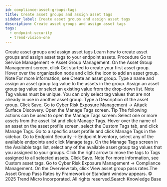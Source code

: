 ```yaml
---
id: compliance-asset-groups-tags
title: Create asset groups and assign asset tags
sidebar_label: Create asset groups and assign asset tags
description: Create asset groups and assign asset tags
tags:
  - endpoint-security
  - trend-vision-one
---
```


 Create asset groups and assign asset tags Learn how to create asset groups and assign asset tags to your endpoint assets. Procedure Go to Service Management → Asset Group Management. On the Asset Group Management screen, click Get started to create your first asset group. Hover over the organization node and click the icon to add an asset group. Note For more information, see Create an asset group. Type a name and assign an asset group tag value to the assets in the group. Assign an asset group tag value or select an existing value from the drop-down list. Note Tag values must be unique. You can only select tag values that are not already in use in another asset group. Type a Description of the asset group. Click Save. Go to Cyber Risk Exposure Management → Attack Surface Discovery. Open the Manage Tags screen. Tip The following actions can be used to open the Manage Tags screen: Select one or more assets from the asset list and click Manage Tags. Hover over the name of an asset on the asset profile screen, select the Custom Tags tab, and click Manage Tags. Go to a specific asset profile and click Manage Tags in the sidebar. Go to Endpoint Security → Endpoint Inventory, select any of the available endpoints and click Manage tags. On the Manage Tags screen in the Available tags list, select any of the available asset group tag values that you assigned to your groups. Click the right arrow to move the tags to Tags assigned to all selected assets. Click Save. Note For more information, see Custom asset tags. Go to Cyber Risk Exposure Management → Compliance Management. On the Overview tab, click View asset group pass rates.The Asset Group Pass Rates by Framework or Standard window appears. © 2025 Trend Micro Incorporated. All rights reserved.Search Knowledge Base